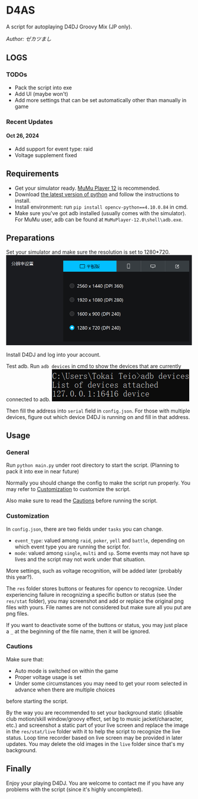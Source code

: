 # D4AS
A script for autoplaying D4DJ Groovy Mix (JP only).

*Author: ゼカツまし*

## LOGS
### TODOs
- Pack the script into exe
- Add UI (maybe won't)
- Add more settings that can be set automatically other than manually in game

### Recent Updates
#### Oct 26, 2024
- Add support for event type: raid
- Voltage supplement fixed

## Requirements
- Get your simulator ready. [MuMu Player 12](https://mumu.163.com) is recommended.
- Download [the latest version of python](https://www.python.org/downloads/) and follow the instructions to install.
- Install environment: run `pip install opencv-python==4.10.0.84` in cmd.
- Make sure you've got adb installed (usually comes with the simulator).
For MuMu user, adb can be found at `MuMuPlayer-12.0\shell\adb.exe`.

## Preparations
Set your simulator and make sure the resolution is set to 1280*720.
![](doc_res/01.png)

Install D4DJ and log into your account.

Test adb.
Run `adb devices` in cmd to show the devices that are currently connected to adb.
![](doc_res/02.png)

Then fill the address into `serial` field in `config.json`.
For those with multiple devices, figure out which device D4DJ is running on
and fill in that address.

## Usage
### General
Run `python main.py` under root directory to start the script.
(Planning to pack it into exe in near future)

Normally you should change the config to make the script run properly.
You may refer to [Customization](#customization) to customize the script.

Also make sure to read the [Cautions](#cautions) before running the script.

### Customization
In `config.json`, there are two fields under `tasks` you can change.
- `event_type`: valued among `raid`, `poker`, `yell` and `battle`,
depending on which event type you are running the script for.
- `mode`: valued among `single`, `multi` and `sp`.
Some events may not have sp lives and the script may not work under that situation.

More settings, such as voltage recognition, will be added later (probably this year?).

The `res` folder stores buttons or features for opencv to recognize.
Under experiencing failure in recognizing a specific button or status (see the `res/stat` folder),
you may screenshot and add or replace the original png files with yours.
File names are not considered but make sure all you put are png files.

If you want to deactivate some of the buttons or status,
you may just place a `_` at the beginning of the file name,
then it will be ignored.

### Cautions
Make sure that:
- Auto mode is switched on within the game
- Proper voltage usage is set
- Under some circumstances you may need to get your room selected in advance when there are multiple choices

before starting the script.

By the way you are recommended to set your background static
(disable club motion/skill window/groovy effect, set bg to music jacket/character, etc.)
and screenshot a static part of your live screen and replace the image in the `res/stat/live` folder with it
to help the script to recognize the live status. Loop time recorder based on live screen may be provided in later updates.
You may delete the old images in the `live` folder since that's my background.

## Finally
Enjoy your playing D4DJ.
You are welcome to contact me if you have any problems with the script
(since it's highly uncompleted).